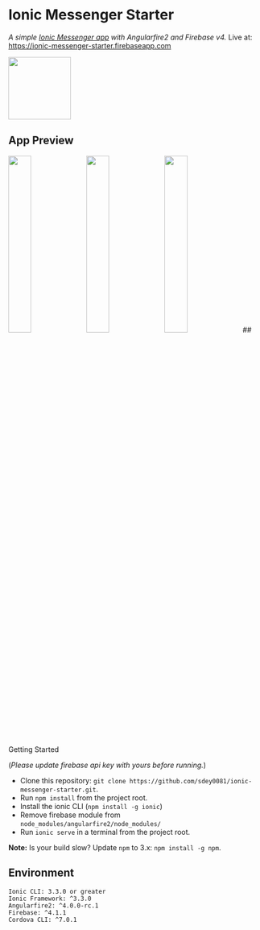 # Ionic Messenger Starter
 _A simple [Ionic Messenger app](https://market.ionic.io/starters/ionic-messenger-starter) with Angularfire2 and Firebase v4._ Live at: https://ionic-messenger-starter.firebaseapp.com

 <img src="https://s3.amazonaws.com/ionic-marketplace/ionic-messenger-starter/icon.png" width="124px" />


## App Preview
 <img src="https://s3.amazonaws.com/ionic-marketplace/ionic-messenger-starter/screenshot_1.png" width="30%" />
 <img src="https://s3.amazonaws.com/ionic-marketplace/ionic-messenger-starter/screenshot_2.png" width="30%" />
 <img src="https://s3.amazonaws.com/ionic-marketplace/ionic-messenger-starter/screenshot_3.png" width="30%" />
## Getting Started

(_Please update firebase api key with yours before running._)

* Clone this repository: `git clone https://github.com/sdey0081/ionic-messenger-starter.git`.
* Run `npm install` from the project root.
* Install the ionic CLI (`npm install -g ionic`)
* Remove firebase module from `node_modules/angularfire2/node_modules/`
* Run `ionic serve` in a terminal from the project root.

**Note:** Is your build slow? Update `npm` to 3.x: `npm install -g npm`.

## Environment
```
Ionic CLI: 3.3.0 or greater
Ionic Framework: ^3.3.0
Angularfire2: ^4.0.0-rc.1
Firebase: ^4.1.1
Cordova CLI: ^7.0.1
```
